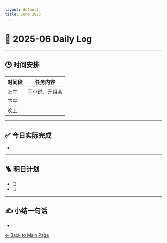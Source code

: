 ```yaml
---
layout: default
title: June 2025
---
```


# 📅 2025-06  Daily Log



---
## 🕒 时间安排

| 时间段 | 任务内容 |
|--------|----------| 
| 上午 |写小说，开组会 |
| 下午 | | 
| 晚上 |  |



---

## ✅ 今日实际完成

- 
---


## 🪜 明日计划
- [ ] 
- [ ] 



---

## ✍️ 小结一句话
- 


[← Back to Main Page](/index.md)
 


